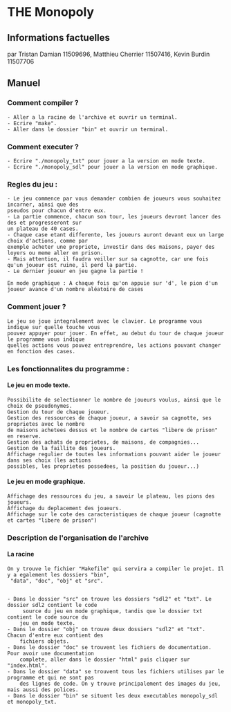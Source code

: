 # THE Monopoly 

## Informations factuelles
par Tristan Damian 11509696, Matthieu Cherrier 11507416, Kevin Burdin 11507706


## Manuel
### Comment compiler ?
	- Aller a la racine de l'archive et ouvrir un terminal.
	- Ecrire "make".
	- Aller dans le dossier "bin" et ouvrir un terminal.

### Comment executer ?
	- Ecrire "./monopoly_txt" pour jouer a la version en mode texte.
	- Ecrire "./monopoly_sdl" pour jouer a la version en mode graphique.

### Regles du jeu :
	- Le jeu commence par vous demander combien de joueurs vous souhaitez incarner, ainsi que des 
	pseudos pour chacun d'entre eux.
	- La partie commence, chacun son tour, les joueurs devront lancer des des et progresseront sur 
	un plateau de 40 cases.
	- Chaque case etant differente, les joueurs auront devant eux un large choix d'actions, comme par
	exemple acheter une propriete, investir dans des maisons, payer des loyers ou meme aller en prison.
	- Mais attention, il faudra veiller sur sa cagnotte, car une fois qu'un joueur est ruine, il perd la partie.
	- Le dernier joueur en jeu gagne la partie !

	En mode graphique : A chaque fois qu'on appuie sur 'd', le pion d'un joueur avance d'un nombre aléatoire de cases

### Comment jouer ?
	Le jeu se joue integralement avec le clavier. Le programme vous indique sur quelle touche vous
	pouvez appuyer pour jouer. En effet, au debut du tour de chaque joueur le programme vous indique
	quelles actions vous pouvez entreprendre, les actions pouvant changer en fonction des cases.

### Les fonctionnalites du programme :

#### Le jeu en mode texte.
	Possibilite de selectionner le nombre de joueurs voulus, ainsi que le choix de pseudonymes.
	Gestion du tour de chaque joueur.
	Gestion des ressources de chaque joueur, a savoir sa cagnotte, ses proprietes avec le nombre
	de maisons achetees dessus et le nombre de cartes "libere de prison" en reserve.
	Gestion des achats de proprietes, de maisons, de compagnies...
	Gestion de la faillite des joueurs.
	Affichage regulier de toutes les informations pouvant aider le joueur dans ses choix (les actions
	possibles, les proprietes possedees, la position du joueur...)
	
#### Le jeu en mode graphique.
	Affichage des ressources du jeu, a savoir le plateau, les pions des joueurs.
	Affichage du deplacement des joueurs.
	Affichage sur le cote des caracteristiques de chaque joueur (cagnotte et cartes "libere de prison")


### Description de l'organisation de l'archive ###

#### La racine
	On y trouve le fichier "Makefile" qui servira a compiler le projet. Il y a egalement les dossiers "bin",
	 "data", "doc", "obj" et "src".
	 

	- Dans le dossier "src" on trouve les dossiers "sdl2" et "txt". Le dossier sdl2 contient le code
		 source du jeu en mode graphique, tandis que le dossier txt contient le code source du 
		jeu en mode texte.
	- Dans le dossier "obj" on trouve deux dossiers "sdl2" et "txt". Chacun d'entre eux contient des 
		fichiers objets.
	- Dans le dossier "doc" se trouvent les fichiers de documentation. Pour avoir une documentation 
		complete, aller dans le dossier "html" puis cliquer sur "index.html".
	- Dans le dossier "data" se trouvent tous les fichiers utilises par le programme et qui ne sont pas 
		des lignes de code. On y trouve principalement des images du jeu, mais aussi des polices.
	- Dans le dossier "bin" se situent les deux executables monopoly_sdl et monopoly_txt.




